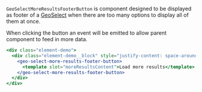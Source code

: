 `GeoSelectMoreResultsFooterButton` is component designed to be displayed as
footer of a [GeoSelect](./#/Elements/GeoSelect?id=geoselect-1) when there are
too many options to display all of them at once.

When clicking the button an event will be emitted to allow parent component to
feed in more data.

```jsx
<div class="element-demo">
  <div class="element-demo__block" style="justify-content: space-around;">
    <geo-select-more-results-footer-button>
      <template slot="moreResultsContent">Load more results</template>
    </geo-select-more-results-footer-button>
  </div>
</div>
```
